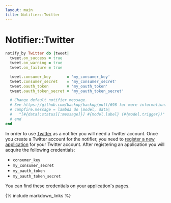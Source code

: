 ```yaml
---
layout: main
title: Notifier::Twitter
---
```


Notifier::Twitter
=================

``` rb
notify_by Twitter do |tweet|
  tweet.on_success = true
  tweet.on_warning = true
  tweet.on_failure = true

  tweet.consumer_key       = 'my_consumer_key'
  tweet.consumer_secret    = 'my_consumer_secret'
  tweet.oauth_token        = 'my_oauth_token'
  tweet.oauth_token_secret = 'my_oauth_token_secret'

  # Change default notifier message.
  # See https://github.com/backup/backup/pull/698 for more information.
  # campfire.message = lambda do |model, data|
  #   "[#{data[:status][:message]}] #{model.label} (#{model.trigger})"
  # end
end
```

In order to use [Twitter](http://twitter.com/) as a notifier you will need a Twitter account.
Once you create a Twitter account for the notifier,
you need to [register a new application](http://dev.twitter.com/apps) for your Twitter account.
After registering an application you will acquire the following credentials:

* `consumer_key`
* `my_consumer_secret`
* `my_oauth_token`
* `my_oauth_token_secret`

You can find these credentials on your application's pages.

{% include markdown_links %}
